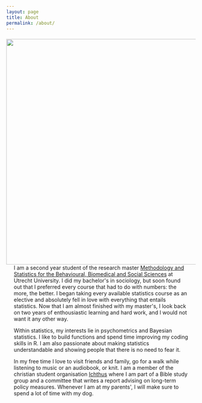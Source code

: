 ```yaml
---
layout: page
title: About
permalink: /about/
---
```


<style type="text/css">
 * {
    padding:0;
    margin:0;
}
.iconDetails {
    margin:0;
    float:left;
    vertical-align: middle;
    height:600px;
    padding-right: 20px;
}
.container {
    width:100%;
    height:auto;
    padding:1%;
}
.text {
    margin:20px;
}
</style>

<div>
  <img src="{{https://agjtimmers.github.io/}}/dog.png" class='iconDetails'/>
  <div class="text">
    <p>I am a second year student of the research master <a href="https://www.uu.nl/masters/en/methodology-and-statistics-behavioural-biomedical-and-social-sciences">Methodology and Statistics for the Behavioural, Biomedical and Social Sciences</a> at Utrecht University. I did my bachelor's in sociology, but soon found out that I preferred every course that had to do with numbers: the more, the better. I began taking every available statistics course as an elective and absolutely fell in love with everything that entails statistics. Now that I am almost finished with my master's, I look back on two years of enthousiastic learning and hard work, and I would not want it any other way.</p>
    <p>Within statistics, my interests lie in psychometrics and Bayesian statistics. I like to build functions and spend time improving my coding skills in R. I am also passionate about making statistics understandable and showing people that there is no need to fear it.</p>
    <p>In my free time I love to visit friends and family, go for a walk while listening to music or an audiobook, or knit. I am a member of the christian student organisation <a href="https://ichthusutrecht.nl/">Ichthus</a> where I am part of a Bible study group and a committee that writes a report advising on long-term policy measures. Whenever I am at my parents', I will make sure to spend a lot of time with my dog.</p>
  </div>
</div>

